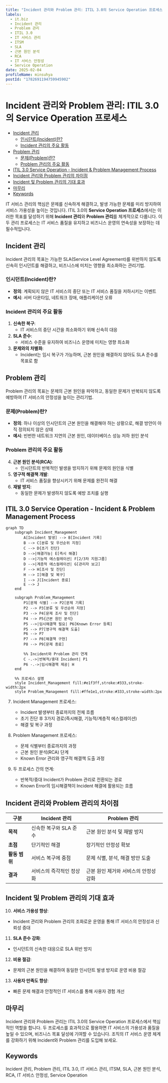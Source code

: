 ```yaml
---
title: "Incident 관리와 Problem 관리: ITIL 3.0의 Service Operation 프로세스"
labels:
  - it.biz
  - Incident 관리
  - Problem 관리
  - ITIL 3.0
  - IT 서비스 관리
  - ITSM
  - SLA
  - 근본 원인 분석
  - RCA
  - IT 서비스 안정성
  - Service Operation
date: 2025-02-04
profileName: minsuhya
postId: "1782691194759945902"
---
```



# Incident 관리와 Problem 관리: ITIL 3.0의 Service Operation 프로세스

<!-- mtoc-start -->

- [Incident 관리](#incident-관리)
  - [인시던트(Incident)란?](#인시던트incident란)
  - [Incident 관리의 주요 활동](#incident-관리의-주요-활동)
- [Problem 관리](#problem-관리)
  - [문제(Problem)란?](#문제problem란)
  - [Problem 관리의 주요 활동](#problem-관리의-주요-활동)
- [ITIL 3.0 Service Operation - Incident & Problem Management Process](#itil-30-service-operation---incident--problem-management-process)
- [Incident 관리와 Problem 관리의 차이점](#incident-관리와-problem-관리의-차이점)
- [Incident 및 Problem 관리의 기대 효과](#incident-및-problem-관리의-기대-효과)
- [마무리](#마무리)
- [Keywords](#keywords)

<!-- mtoc-end -->

IT 서비스 관리의 핵심은 문제를 신속하게 해결하고, 발생 가능한 문제를 미리 방지하여 서비스 가용성을 높이는 것입니다. ITIL 3.0의 **Service Operation 프로세스**에서는 이러한 목표를 달성하기 위해 **Incident 관리**와 **Problem 관리**를 체계적으로 다룹니다. 이 두 관리 프로세스는 IT 서비스 품질을 유지하고 비즈니스 운영의 연속성을 보장하는 데 필수적입니다.

## Incident 관리

Incident 관리의 목표는 가능한 SLA(Service Level Agreement)를 위반하지 않도록 신속히 인시던트를 해결하고, 비즈니스에 미치는 영향을 최소화하는 관리기법.

### 인시던트(Incident)란?

- **정의**: 계획되지 않은 IT 서비스의 중단 또는 IT 서비스 품질을 저하시키는 이벤트
- **예시**: 서버 다운타임, 네트워크 장애, 애플리케이션 오류

### Incident 관리의 주요 활동

1. **신속한 복구**:
   - IT 서비스의 중단 시간을 최소화하기 위해 신속히 대응
2. **SLA 준수**:
   - 서비스 수준을 유지하여 비즈니스 운영에 미치는 영향 최소화
3. **문제와의 차별화**:
   - Incident는 임시 복구가 가능하며, 근본 원인을 해결하지 않아도 SLA 준수를 목표로 함

## Problem 관리

Problem 관리의 목표는 문제의 근본 원인을 파악하고, 동일한 문제가 반복되지 않도록 예방하여 IT 서비스의 안정성을 높이는 관리기법.

### 문제(Problem)란?

- **정의**: 하나 이상의 인시던트의 근본 원인을 해결해야 하는 상황으로, 해결 방안이 아직 정의되지 않은 상태
- **예시**: 빈번한 네트워크 지연의 근본 원인, 데이터베이스 성능 저하 원인 분석

### Problem 관리의 주요 활동

4. **근본 원인 분석(RCA)**:
   - 인시던트의 반복적인 발생을 방지하기 위해 문제의 원인을 식별
5. **영구적 해결책 개발**:
   - IT 서비스 품질을 향상시키기 위해 문제를 완전히 해결
6. **재발 방지**:
   - 동일한 문제가 발생하지 않도록 예방 조치를 실행

## ITIL 3.0 Service Operation - Incident & Problem Management Process

```mermaid
graph TD
    subgraph Incident_Management
        A[Incident 발생] --> B[Incident 기록]
        B --> C[분류 및 우선순위 지정]
        C --> D{초기 진단}
        D -->|해결가능| E[즉시 해결]
        D -->|기능적 에스컬레이션| F[2/3차 지원그룹]
        D -->|계층적 에스컬레이션| G[관리자 보고]
        F --> H[조사 및 진단]
        H --> I[해결 및 복구]
        I --> J[Incident 종료]
        E --> J
    end

    subgraph Problem_Management
        P1[문제 식별] --> P2[문제 기록]
        P2 --> P3[분류 및 우선순위 지정]
        P3 --> P4[문제 조사 및 진단]
        P4 --> P5{근본 원인 분석}
        P5 -->|임시해결책 필요| P6[Known Error 등록]
        P5 --> P7[영구적 해결책 도출]
        P6 --> P7
        P7 --> P8[해결책 구현]
        P8 --> P9[문제 종료]

        %% Incident와 Problem 관리 연계
        C -.->|반복적/중대 Incident| P1
        P6 -.->|임시해결책 제공| H
    end

    %% 프로세스 설명
    style Incident_Management fill:#e1f3ff,stroke:#333,stroke-width:2px
    style Problem_Management fill:#ffe1e1,stroke:#333,stroke-width:2px

```

7. Incident Management 프로세스:

   - Incident 발생부터 종료까지의 전체 흐름
   - 초기 진단 후 3가지 경로(즉시해결, 기능적/계층적 에스컬레이션)
   - 해결 및 복구 과정

8. Problem Management 프로세스:

   - 문제 식별부터 종료까지의 과정
   - 근본 원인 분석(RCA) 단계
   - Known Error 관리와 영구적 해결책 도출 과정

9. 두 프로세스 간의 연계:
   - 반복적/중대 Incident가 Problem 관리로 전환되는 경로
   - Known Error의 임시해결책이 Incident 해결에 활용되는 흐름

## Incident 관리와 Problem 관리의 차이점

| 구분          | Incident 관리            | Problem 관리                          |
| ------------- | ------------------------ | ------------------------------------- |
| **목적**      | 신속한 복구와 SLA 준수   | 근본 원인 분석 및 재발 방지           |
| **초점**      | 단기적인 해결            | 장기적인 안정성 확보                  |
| **활동 범위** | 서비스 복구에 중점       | 문제 식별, 분석, 해결 방안 도출       |
| **결과**      | 서비스의 즉각적인 정상화 | 근본 원인 제거와 서비스의 안정성 강화 |

## Incident 및 Problem 관리의 기대 효과

10. **서비스 가용성 향상**:
   - Incident 관리와 Problem 관리의 조화로운 운영을 통해 IT 서비스의 안정성과 신뢰성 증대
11. **SLA 준수 강화**:
   - 인시던트의 신속한 대응으로 SLA 위반 방지
12. **비용 절감**:
   - 문제의 근본 원인을 해결하여 동일한 인시던트 발생 방지로 운영 비용 절감
13. **사용자 만족도 향상**:
   - 빠른 문제 해결과 안정적인 IT 서비스를 통해 사용자 경험 개선

## 마무리

Incident 관리와 Problem 관리는 ITIL 3.0의 Service Operation 프로세스에서 핵심적인 역할을 합니다. 두 프로세스를 효과적으로 활용하면 IT 서비스의 가용성과 품질을 높일 수 있으며, 비즈니스 목표 달성에 기여할 수 있습니다. 조직의 IT 서비스 운영 체계를 강화하기 위해 Incident와 Problem 관리를 도입해 보세요.

## Keywords

Incident 관리, Problem 관리, ITIL 3.0, IT 서비스 관리, ITSM, SLA, 근본 원인 분석, RCA, IT 서비스 안정성, Service Operation